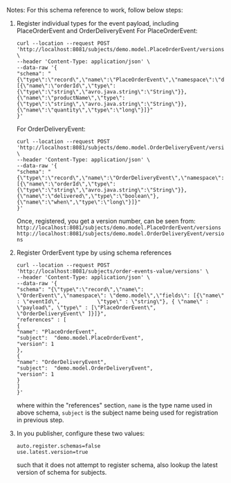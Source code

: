Notes: For this schema reference to work, follow below steps:
1. Register individual types for the event payload, including PlaceOrderEvent and OrderDeliveryEvent
   For PlaceOrderEvent:
   ```
   curl --location --request POST 'http://localhost:8081/subjects/demo.model.PlaceOrderEvent/versions' \
   --header 'Content-Type: application/json' \
   --data-raw '{
   "schema": "{\"type\":\"record\",\"name\":\"PlaceOrderEvent\",\"namespace\":\"demo.model\",\"fields\":[{\"name\":\"orderId\",\"type\":{\"type\":\"string\",\"avro.java.string\":\"String\"}},{\"name\":\"productName\",\"type\":{\"type\":\"string\",\"avro.java.string\":\"String\"}},{\"name\":\"quantity\",\"type\":\"long\"}]}"
   }'
   ```
   For OrderDeliveryEvent:
   ```
   curl --location --request POST 'http://localhost:8081/subjects/demo.model.OrderDeliveryEvent/versions' \
   --header 'Content-Type: application/json' \
   --data-raw '{
   "schema": "{\"type\":\"record\",\"name\":\"OrderDeliveryEvent\",\"namespace\":\"demo.model\",\"fields\":[{\"name\":\"orderId\",\"type\":{\"type\":\"string\",\"avro.java.string\":\"String\"}},{\"name\":\"delivered\",\"type\":\"boolean\"},{\"name\":\"when\",\"type\":\"long\"}]}"
   }'
   ```
   Once, registered, you get a version number, can be seen from:
   `http://localhost:8081/subjects/demo.model.PlaceOrderEvent/versions`
   `http://localhost:8081/subjects/demo.model.OrderDeliveryEvent/versions`
2. Register OrderEvent type by using schema references
   ```
   curl --location --request POST 'http://localhost:8081/subjects/order-events-value/versions' \
   --header 'Content-Type: application/json' \
   --data-raw '{
   "schema": "{\"type\":\"record\",\"name\": \"OrderEvent\",\"namespace\": \"demo.model\",\"fields\": [{\"name\" : \"eventId\",            \"type\" : \"string\"}, { \"name\" : \"payload\", \"type\" : [\"PlaceOrderEvent\", \"OrderDeliveryEvent\" ]}]}",
   "references" : [
   {
   "name": "PlaceOrderEvent",
   "subject":  "demo.model.PlaceOrderEvent",
   "version": 1
   },
   {
   "name": "OrderDeliveryEvent",
   "subject":  "demo.model.OrderDeliveryEvent",
   "version": 1
   }
   ]
   }'
   ```
   where within the "references" section, `name` is the type name used in above schema, `subject` is the subject name being used for registration in previous step.

3. In you publisher, configure these two values:
    ```
    auto.register.schemas=false
    use.latest.version=true
    ```
    such that it does not attempt to register schema, also lookup the latest version of schema for subjects.